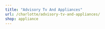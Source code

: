 ```yaml
---
title: "Advisory Tv And Appliances"
url: /charlotte/advisory-tv-and-appliances/
shop: appliance
---
```

